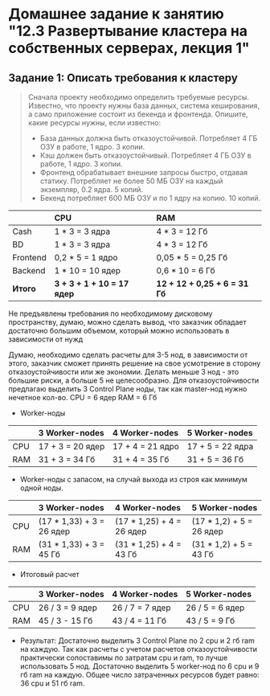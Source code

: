 # Домашнее задание к занятию "12.3 Развертывание кластера на собственных серверах, лекция 1"

## Задание 1: Описать требования к кластеру

> Сначала проекту необходимо определить требуемые ресурсы. Известно, что проекту нужны база данных, система кеширования, а само приложение состоит из бекенда и фронтенда. Опишите, какие ресурсы нужны, если известно:
> * База данных должна быть отказоустойчивой. Потребляет 4 ГБ ОЗУ в работе, 1 ядро. 3 копии.
> * Кэш должен быть отказоустойчивый. Потребляет 4 ГБ ОЗУ в работе, 1 ядро. 3 копии.
> * Фронтенд обрабатывает внешние запросы быстро, отдавая статику. Потребляет не более 50 МБ ОЗУ на каждый экземпляр, 0.2 ядра. 5 копий.
> * Бекенд потребляет 600 МБ ОЗУ и по 1 ядру на копию. 10 копий.

|           | CPU                          | RAM                            |
|:----------|:---                          |:-------------------------------|
| Cash      | 1 * 3 = 3 ядра               | 4 * 3 = 12 Гб                  |     
| BD        | 1 * 3 = 3 ядра               | 4 * 3 = 12 Гб                  | 
| Frontend  | 0,2 * 5 = 1 ядро             | 0,05 * 5 = 0,25 Гб             | 
| Backend   | 1 * 10 = 10 ядер             | 0,6 * 10 = 6 Гб                | 
| **Итого** | **3 + 3 + 1 + 10 = 17 ядер** | **12 + 12 + 0,25 + 6 = 31 Гб** | 

Не предъявлены требования по необходимому дисковому пространству, думаю, можно сделать вывод, что заказчик обладает достаточно большим объемом, который можно использовать в зависимости от нужд

Думаю, необходимо сделать расчеты для 3-5 нод, в зависимости от этого, заказчик сможет принять решение на свое усмотрение в сторону отказоустойчивости или же экономии.
Делать меньше 3 нод - это большие риски, а больше 5 не целесообразно.
Для отказоустойчивости предлагаю выделить 3 Control Plane ноды, так как master-нод нужно нечетное кол-во.
CPU = 6 ядер
RAM = 6 Гб

* Worker-ноды

|     | 3 Worker-nodes   | 4 Worker-nodes   | 5 Worker-nodes   |
|:----|:---              |:---              | :---             |
| CPU | 17 + 3 = 20 ядер | 17 + 4 = 21 ядро | 17 + 5 = 22 ядра |    
| RAM | 31 + 3 = 34 Гб   | 31 + 4 = 35 Гб   | 31 + 5 = 36 Гб   |

* Worker-ноды с запасом, на случай выхода из строя как минимум одной ноды.

|       | 3 Worker-nodes            | 4 Worker-nodes            | 5 Worker-nodes           |
|:---   |:---                       |:---                       | :---                     |
| CPU   | (17 * 1,33) + 3 = 26 ядер | (17 * 1,25) + 4 = 26 ядер | (17 * 1,2) + 5 = 26 ядер |    
| RAM   | (31 * 1,33) + 3 = 45 Гб   | (31 * 1,25) + 4 = 43 Гб   | (31 * 1,2) + 5 = 43 Гб   |

* Итоговый расчет

|     | 3 Worker-nodes  | 4 Worker-nodes  | 5 Worker-nodes  |
|:----|:---             |:---             | :---            |
| CPU | 26 / 3 = 9 ядер | 26 / 7 = 7 ядер | 26 / 5 = 6 ядер |    
| RAM | 45 / 3 - 15 Гб  | 43 / 4 = 11 Гб  | 43 / 5 = 9 Гб   |

* Результат:
Достаточно выделить 3 Control Plane по 2 cpu и 2 гб ram на каждую.
Так как расчеты с учетом расчетов отказоустойчивости практически сопоставимы по затратам cpu и ram, то лучше использовать 5 нод.
Достаточно выделить 5 worker-нод по 6 cpu и 9 гб ram на каждую.
Общее число затраченных ресурсов будет равно: 36 cpu и 51 гб ram.